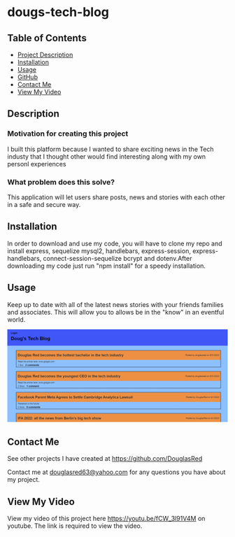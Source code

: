 # dougs-tech-blog

## Table of Contents

- [Project Description](#Description)
- [Installation](#Installation)
- [Usage](#Usage)
- [GitHub](#GitHub)
- [Contact Me](#ContactMe)
- [View My Video](#ViewMyVideo)

## Description

### Motivation for creating this project

I built this platform because I wanted to share exciting news in the Tech industy that I thought other would find interesting along with my own personl experiences

### What problem does this solve?

This application will let users share posts, news and stories with each other in a safe and secure way.

## Installation

In order to download and use my code, you will have to clone my repo and install express, sequelize mysql2, handlebars, express-session, express-handlebars, connect-session-sequelize bcrypt and dotenv.After downloading my code just run "npm install" for a speedy installation.

## Usage

Keep up to date with all of the latest news stories with your friends families and associates. This will allow you to allows be in the "know" in an eventful world.

![Alt text](./public/images/tech-blog.jpg)

## Contact Me

See other projects I have created at https://github.com/DouglasRed

Contact me at douglasred63@yahoo.com for any questions you have about my project.

## View My Video

View my video of this project here https://youtu.be/fCW_3l91V4M on youtube. The link is required to view the video.

